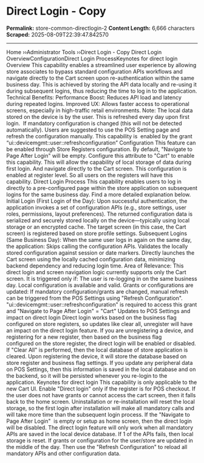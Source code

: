 # Direct Login - Copy

**Permalink:** store-common-directlogin-2
**Content Length:** 6,666 characters
**Scraped:** 2025-08-09T22:39:47.842570

---

Home &rsaquo;&rsaquo;Administrator Tools ››Direct Login - Copy Direct Login OverviewConfigurationDirect Login ProcessKeynotes for direct login Overview This capability enables a streamlined user experience by allowing store associates to bypass standard configuration APIs workflows and navigate directly to the Cart screen upon re-authentication within the same business day. This is achieved by storing the API data locally and re-using it during subsequent logins, thus reducing the time to log in to the application. Technical Benefits: Performance Boost: Reduces API load and latency during repeated logins. Improved UX: Allows faster access to operational screens, especially in high-traffic retail environments. Note: The local data stored on the device is by the user. This is refreshed every day&nbsp;upon first login.&nbsp; If mandatory configuration is changed (this will not be detected automatically). Users are suggested to use the POS Setting page and refresh&nbsp;the configuration manually. This capability is&nbsp; enabled by the grant “ui::devicemgmt::user::refreshconfiguration” Configuration This feature can be enabled through&nbsp;Store Registers configuration. By default,&nbsp;"Navigate to Page After Login" will be empty. Configure this attribute to "Cart" to enable this capability. This will allow the capability of local storage of data during first login. And navigate directly to the Cart screen. This configuration is enabled at register level. So all users on the registers will have this capability. Direct Login Process This capability enables users to log in directly to a pre-configured page within the store application on subsequent logins for the same business day. Find a more detailed explanation below. Initial Login (First Login of the Day): Upon successful authentication, the application invokes a set of configuration APIs (e.g., store settings, user roles, permissions, layout preferences). The returned configuration data is serialized and securely stored locally on the device—typically using local storage or an encrypted cache. The target screen (in this case, the Cart screen) is registered based on store profile settings. Subsequent Logins (Same Business Day): When the same user logs in again on the same day, the application: Skips calling the configuration APIs. Validates the locally stored configuration against session or date markers. Directly launches the Cart screen using the locally cached configuration data, minimizing backend dependency and reducing login time. Area of Relevance: This direct login and screen navigation logic currently supports only the Cart screen. It is triggered only if: The user is re-logging in on the same business day. Local configuration is available and valid. Grants or configurations are updated: If mandatory configuration/grants are changed, manual refresh can be triggered from the POS Settings using "Refresh Configuration". "ui::devicemgmt::user::refreshconfiguration" is required to access this grant and&nbsp;"Navigate to Page After Login" = "Cart" Updates to POS Settings and impact on direct login Direct login works based on the business flag configured&nbsp;on store registers, so updates like clear all, unregister will have an impact on the direct&nbsp;login feature. If you are unregistering a device, and registering for a new register, then based on the business flag configured&nbsp;on the store register, the direct login will be enabled or disabled. If "Clear All" is performed, then the local database of store application is cleared. Upon registering the device, it will store the database based on store register and business flag settings. If you update any peripheral data on POS Settings, then this information is saved in the local database and on the backend, so it will be persisted whenever you re-login to the application. Keynotes for direct login This capability is only applicable to the new Cart UI. Enable "Direct login" only if the register is for POS checkout. If the user does not have grants or cannot access the cart screen, then it falls back to the home screen. Uninstallation or re-installation will reset the local storage, so the first login after installation will make all mandatory calls and will take more time than the subsequent login process. If the&nbsp;"Navigate to Page After Login" &nbsp;is empty or setup as home screen, then the direct login will be disabled. The direct login feature will only work when&nbsp;all&nbsp;mandatory APIs are saved in the local device database. If 1 of the APIs fails, then local storage is reset. If grants or configuration for the user/store are updated in the middle of the day. Then use the "Refresh Configuration" to reload all mandatory APIs&nbsp;and other configuration data. &nbsp;